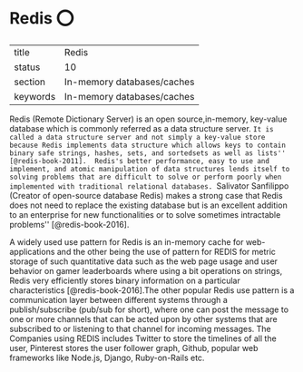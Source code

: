 # Redis :o:


|          |                            |
| -------- | -------------------------- |
| title    | Redis                      | 
| status   | 10                         |
| section  | In-memory databases/caches |
| keywords | In-memory databases/caches |



Redis (Remote Dictionary Server) is an open source,in-memory,
key-value database which is commonly referred as a data structure
server. ``It is called a data structure server and not simply a
key-value store because Redis implements data structure which allows
keys to contain binary safe strings, hashes, sets, and sortedsets as
well as lists'' [@redis-book-2011].  Redis's better performance,
easy to use and implement, and atomic manipulation of data structures
lends itself to solving problems that are difficult to solve or
perform poorly when implemented with traditional relational
databases. ``Salivator Sanfilippo (Creator of open-source database
Redis) makes a strong case that Redis does not need to replace the
existing database but is an excellent addition to an enterprise for
new functionalities or to solve sometimes intractable problems''
[@redis-book-2016].

A widely used use pattern for Redis is an in-memory cache for
web-applications and the other being the use of pattern for REDIS for
metric storage of such quantitative data such as the web page usage
and user behavior on gamer leaderboards where using a bit operations
on strings, Redis very efficiently stores binary information on a
particular characteristics [@redis-book-2016].The other popular
Redis use pattern is a communication layer between different systems
through a publish/subscribe (pub/sub for short), where one can post
the message to one or more channels that can be acted upon by other
systems that are subscribed to or listening to that channel for
incoming messages. The Companies using REDIS includes Twitter to store
the timelines of all the user, Pinterest stores the user follower
graph, Github, popular web frameworks like Node.js, Django,
Ruby-on-Rails etc.



